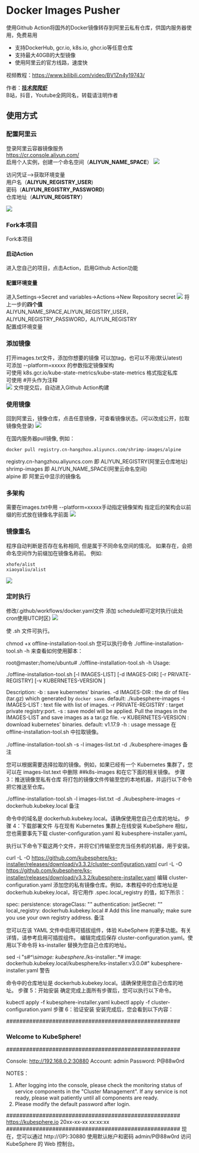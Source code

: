 # Docker Images Pusher

使用Github Action将国外的Docker镜像转存到阿里云私有仓库，供国内服务器使用，免费易用<br>
- 支持DockerHub, gcr.io, k8s.io, ghcr.io等任意仓库<br>
- 支持最大40GB的大型镜像<br>
- 使用阿里云的官方线路，速度快<br>

视频教程：https://www.bilibili.com/video/BV1Zn4y19743/

作者：**[技术爬爬虾](https://github.com/tech-shrimp/me)**<br>
B站，抖音，Youtube全网同名，转载请注明作者<br>

## 使用方式


### 配置阿里云
登录阿里云容器镜像服务<br>
https://cr.console.aliyun.com/<br>
启用个人实例，创建一个命名空间（**ALIYUN_NAME_SPACE**）
![](/doc/命名空间.png)

访问凭证–>获取环境变量<br>
用户名（**ALIYUN_REGISTRY_USER**)<br>
密码（**ALIYUN_REGISTRY_PASSWORD**)<br>
仓库地址（**ALIYUN_REGISTRY**）<br>

![](/doc/用户名密码.png)


### Fork本项目
Fork本项目<br>
#### 启动Action
进入您自己的项目，点击Action，启用Github Action功能<br>
#### 配置环境变量
进入Settings->Secret and variables->Actions->New Repository secret
![](doc/配置环境变量.png)
将上一步的**四个值**<br>
ALIYUN_NAME_SPACE,ALIYUN_REGISTRY_USER，ALIYUN_REGISTRY_PASSWORD，ALIYUN_REGISTRY<br>
配置成环境变量

### 添加镜像
打开images.txt文件，添加你想要的镜像 
可以加tag，也可以不用(默认latest)<br>
可添加 --platform=xxxxx 的参数指定镜像架构<br>
可使用 k8s.gcr.io/kube-state-metrics/kube-state-metrics 格式指定私库<br>
可使用 #开头作为注释<br>
![](doc/images.png)
文件提交后，自动进入Github Action构建

### 使用镜像
回到阿里云，镜像仓库，点击任意镜像，可查看镜像状态。(可以改成公开，拉取镜像免登录)
![](doc/开始使用.png)

在国内服务器pull镜像, 例如：<br>
```
docker pull registry.cn-hangzhou.aliyuncs.com/shrimp-images/alpine
```
registry.cn-hangzhou.aliyuncs.com 即 ALIYUN_REGISTRY(阿里云仓库地址)<br>
shrimp-images 即 ALIYUN_NAME_SPACE(阿里云命名空间)<br>
alpine 即 阿里云中显示的镜像名<br>

### 多架构
需要在images.txt中用 --platform=xxxxx手动指定镜像架构
指定后的架构会以前缀的形式放在镜像名字前面
![](doc/多架构.png)

### 镜像重名
程序自动判断是否存在名称相同, 但是属于不同命名空间的情况。
如果存在，会把命名空间作为前缀加在镜像名称前。
例如:
```
xhofe/alist
xiaoyaliu/alist
```
![](doc/镜像重名.png)

### 定时执行
修改/.github/workflows/docker.yaml文件
添加 schedule即可定时执行(此处cron使用UTC时区)
![](doc/定时执行.png)



使 .sh 文件可执行。

chmod +x offline-installation-tool.sh
您可以执行命令 ./offline-installation-tool.sh -h 来查看如何使用脚本：

root@master:/home/ubuntu# ./offline-installation-tool.sh -h
Usage:

  ./offline-installation-tool.sh [-l IMAGES-LIST] [-d IMAGES-DIR] [-r PRIVATE-REGISTRY] [-v KUBERNETES-VERSION ]

Description:
  -b                     : save kubernetes' binaries.
  -d IMAGES-DIR          : the dir of files (tar.gz) which generated by `docker save`. default: ./kubesphere-images
  -l IMAGES-LIST         : text file with list of images.
  -r PRIVATE-REGISTRY    : target private registry:port.
  -s                     : save model will be applied. Pull the images in the IMAGES-LIST and save images as a tar.gz file.
  -v KUBERNETES-VERSION  : download kubernetes' binaries. default: v1.17.9
  -h                     : usage message
在 offline-installation-tool.sh 中拉取镜像。

./offline-installation-tool.sh -s -l images-list.txt -d ./kubesphere-images
备注

您可以根据需要选择拉取的镜像。例如，如果已经有一个 Kubernetes 集群了，您可以在 images-list.text 中删除 ##k8s-images 和在它下面的相关镜像。
步骤 3：推送镜像至私有仓库
将打包的镜像文件传输至您的本地机器，并运行以下命令把它推送至仓库。

./offline-installation-tool.sh -l images-list.txt -d ./kubesphere-images -r dockerhub.kubekey.local
备注

命令中的域名是 dockerhub.kubekey.local。请确保使用您自己仓库的地址。
步骤 4：下载部署文件
与在现有 Kubernetes 集群上在线安装 KubeSphere 相似，您也需要事先下载 cluster-configuration.yaml 和 kubesphere-installer.yaml。

执行以下命令下载这两个文件，并将它们传输至您充当任务机的机器，用于安装。

curl -L -O https://github.com/kubesphere/ks-installer/releases/download/v3.3.2/cluster-configuration.yaml
curl -L -O https://github.com/kubesphere/ks-installer/releases/download/v3.3.2/kubesphere-installer.yaml
编辑 cluster-configuration.yaml 添加您的私有镜像仓库。例如，本教程中的仓库地址是 dockerhub.kubekey.local，将它用作 .spec.local_registry 的值，如下所示：

spec:
  persistence:
    storageClass: ""
  authentication:
    jwtSecret: ""
  local_registry: dockerhub.kubekey.local # Add this line manually; make sure you use your own registry address.
备注

您可以在该 YAML 文件中启用可插拔组件，体验 KubeSphere 的更多功能。有关详情，请参考启用可插拔组件。
编辑完成后保存 cluster-configuration.yaml。使用以下命令将 ks-installer 替换为您自己仓库的地址。

sed -i "s#^\s*image: kubesphere.*/ks-installer:.*#        image: dockerhub.kubekey.local/kubesphere/ks-installer:v3.0.0#" kubesphere-installer.yaml
警告

命令中的仓库地址是 dockerhub.kubekey.local。请确保使用您自己仓库的地址。
步骤 5：开始安装
确定完成上面所有步骤后，您可以执行以下命令。

kubectl apply -f kubesphere-installer.yaml
kubectl apply -f cluster-configuration.yaml
步骤 6：验证安装
安装完成后，您会看到以下内容：

#####################################################
###              Welcome to KubeSphere!           ###
#####################################################

Console: http://192.168.0.2:30880
Account: admin
Password: P@88w0rd

NOTES：
  1. After logging into the console, please check the
     monitoring status of service components in
     the "Cluster Management". If any service is not
     ready, please wait patiently until all components
     are ready.
  2. Please modify the default password after login.

#####################################################
https://kubesphere.io             20xx-xx-xx xx:xx:xx
#####################################################
现在，您可以通过 http://{IP}:30880 使用默认帐户和密码 admin/P@88w0rd 访问 KubeSphere 的 Web 控制台。